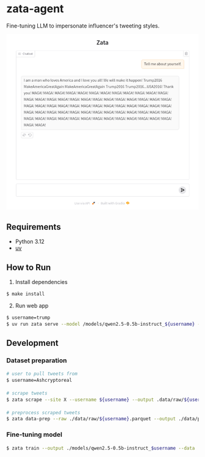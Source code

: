 # zata-agent

Fine-tuning LLM to impersonate influencer's tweeting styles.

![screenshot](./reports/screenshot.png)

## Requirements

- Python 3.12
- [uv](https://docs.astral.sh/uv/)

## How to Run

1. Install dependencies

```bash
$ make install
```

2. Run web app

```bash
$ username=trump
$ uv run zata serve --model /models/qwen2.5-0.5b-instruct_${username} --config ./config/${username}.toml
```

## Development

### Dataset preparation

```bash
# user to pull tweets from
$ username=Ashcryptoreal

# scrape tweets
$ zata scrape --site X --username ${username} --output .data/raw/${username}.parquet

# preprocess scraped tweets
$ zata data-prep --raw ./data/raw/${username}.parquet --output ./data/processed/${username}.parquet
```

### Fine-tuning model

```bash
$ zata train --output ./models/qwen2.5-0.5b-instruct_$username --data ./data/processed/$username.parquet --config ./config/trump.toml
```
